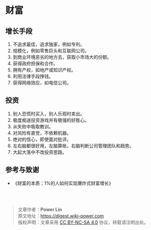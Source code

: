 # 财富

## 增长手段

1. 不追求最佳，追求独家，例如专利。
2. 规模化，例如零售巨头和互联网公司。
3. 到商业环境恶劣的地方去，获取小市场大的份额。
4. 获得政府担保和合作。
5. 拥有产权，如地产或知识产权。
6. 利用法律手段挣钱。
7. 获得网络效应，如电信公司。

## 投资

1. 别人恐慌时买入，别人乐观时卖出。
2. 极度痴迷投资游戏并有极强的好胜心。
3. 从失败中吸取教训。
4. 对风险有直觉，不依赖机器。
5. 绝对的信心，即使面对批评。
6. 左右脑都很好用，左脑算账，右脑判断公司管理团队和趋势。
7. 大起大落中不改投资思路。

## 参考与致谢

- 《财富的本质：1%的人如何实现爆炸式财富增长》

<br />

<br />

> 文章作者：**Power Lin**  
> 原文地址：<https://digest.wiki-power.com>  
> 版权声明：文章采用 [CC BY-NC-SA 4.0](https://creativecommons.org/licenses/by/4.0/deed.zh) 协议，转载请注明出处。
